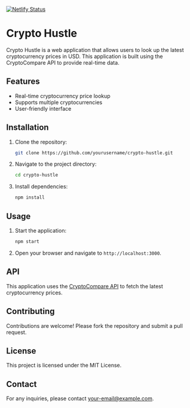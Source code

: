 [![Netlify Status](https://api.netlify.com/api/v1/badges/03798951-33e9-48c4-bb1a-d50dd5f2d7dc/deploy-status)](https://app.netlify.com/sites/glittery-moxie-4824a2/deploys)
# Crypto Hustle

Crypto Hustle is a web application that allows users to look up the latest cryptocurrency prices in USD. This application is built using the CryptoCompare API to provide real-time data.

## Features

- Real-time cryptocurrency price lookup
- Supports multiple cryptocurrencies
- User-friendly interface

## Installation

1. Clone the repository:
    ```bash
    git clone https://github.com/yourusername/crypto-hustle.git
    ```
2. Navigate to the project directory:
    ```bash
    cd crypto-hustle
    ```
3. Install dependencies:
    ```bash
    npm install
    ```

## Usage

1. Start the application:
    ```bash
    npm start
    ```
2. Open your browser and navigate to `http://localhost:3000`.

## API

This application uses the [CryptoCompare API](https://min-api.cryptocompare.com/documentation) to fetch the latest cryptocurrency prices.

## Contributing

Contributions are welcome! Please fork the repository and submit a pull request.

## License

This project is licensed under the MIT License.

## Contact

For any inquiries, please contact [your-email@example.com](mailto:your-email@example.com).
